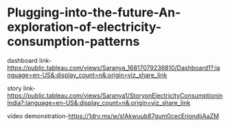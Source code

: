 # Plugging-into-the-future-An-exploration-of-electricity-consumption-patterns

dashboard link-https://public.tableau.com/views/Saranya_16817079236810/Dashboard1?:language=en-US&:display_count=n&:origin=viz_share_link

story link-https://public.tableau.com/views/Saranya1/StoryonElectricityConsumptioninIndia?:language=en-US&:display_count=n&:origin=viz_share_link

video demonstration-https://1drv.ms/w/s!Akwuub87gum0cecEriondjiAaZM
